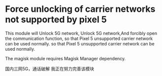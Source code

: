 # Force unlocking of carrier networks not supported by pixel 5
This module will Unlock 5G network, Unlock 5G network,And forcibly open the communication function, so that Pixel 5 unsupported carrier network can be used normally. so that Pixel 5 unsupported carrier network can be used normally.

The magisk module requires Magisk Manager dependency.

国内三网5G，通话破解
我正在努力完善该模块
